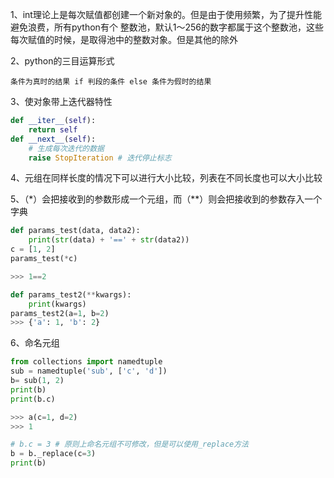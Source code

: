 1、int理论上是每次赋值都创建一个新对象的。但是由于使用频繁，为了提升性能避免浪费，所有python有个 整数池，默认1～256的数字都属于这个整数池，这些每次赋值的时候，是取得池中的整数对象。但是其他的除外

2、python的三目运算形式

```
条件为真时的结果 if 判段的条件 else 条件为假时的结果 
```

3、使对象带上迭代器特性

```python
def __iter__(self):    
    return self
def __next__(self):   
    # 生成每次迭代的数据
    raise StopIteration # 迭代停止标志    

```

4、元组在同样长度的情况下可以进行大小比较，列表在不同长度也可以大小比较

5、（*）会把接收到的参数形成一个元组，而（**）则会把接收到的参数存入一个字典

```python
def params_test(data, data2):
    print(str(data) + '==' + str(data2))
c = [1, 2]
params_test(*c)

>>> 1==2

def params_test2(**kwargs):
    print(kwargs)
params_test2(a=1, b=2)
>>> {'a': 1, 'b': 2}
```



6、命名元组

```python
from collections import namedtuple
sub = namedtuple('sub', ['c', 'd'])
b= sub(1, 2)
print(b)
print(b.c)

>>> a(c=1, d=2)
>>> 1

# b.c = 3 # 原则上命名元组不可修改，但是可以使用_replace方法
b = b._replace(c=3)
print(b)
```